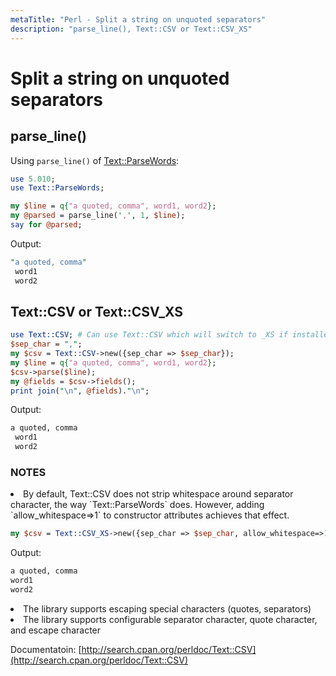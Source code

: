 ```yaml
---
metaTitle: "Perl - Split a string on unquoted separators"
description: "parse_line(), Text::CSV or Text::CSV_XS"
---
```


# Split a string on unquoted separators



## parse_line()


Using `parse_line()` of [Text::ParseWords](http://perldoc.perl.org/Text/ParseWords.html):

```perl
use 5.010;
use Text::ParseWords;

my $line = q{"a quoted, comma", word1, word2};
my @parsed = parse_line(',', 1, $line);
say for @parsed;

```

Output:

```perl
"a quoted, comma"
 word1
 word2

```



## Text::CSV or Text::CSV_XS


```perl
use Text::CSV; # Can use Text::CSV which will switch to _XS if installed
$sep_char = ",";
my $csv = Text::CSV->new({sep_char => $sep_char});
my $line = q{"a quoted, comma", word1, word2};
$csv->parse($line);
my @fields = $csv->fields();
print join("\n", @fields)."\n";

```

Output:

```perl
a quoted, comma
 word1
 word2

```

### NOTES

<li>
By default, Text::CSV does not strip whitespace around separator character, the way `Text::ParseWords` does. However, adding `allow_whitespace=>1` to constructor attributes achieves that effect.

```perl
my $csv = Text::CSV_XS->new({sep_char => $sep_char, allow_whitespace=>1});  

```


Output:

```perl
a quoted, comma
word1
word2

```


</li>
<li>
The library supports escaping special characters (quotes, separators)
</li>
<li>
The library supports configurable separator character, quote character, and escape character
</li>

Documentatoin: [http://search.cpan.org/perldoc/Text::CSV](http://search.cpan.org/perldoc/Text::CSV)

